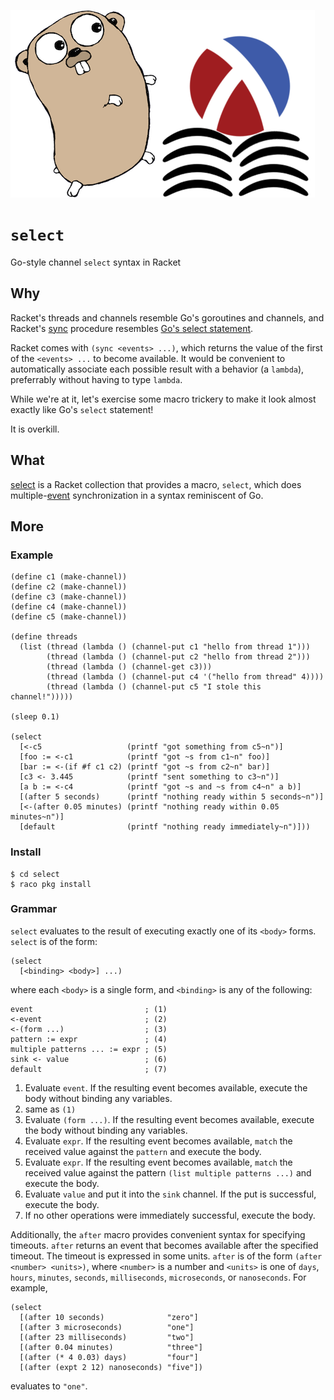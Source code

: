 ![`select` mascot](select.png)

`select`
========
Go-style channel `select` syntax in Racket

Why
---
Racket's threads and channels resemble Go's goroutines and channels, and
Racket's [sync][racket-sync] procedure resembles
[Go's select statement][go-select].

Racket comes with `(sync <events> ...)`, which returns the value of the
first of the `<events> ...` to become available. It would be convenient to
automatically associate each possible result with a behavior (a `lambda`),
preferrably without having to type `lambda`.

While we're at it, let's exercise some macro trickery to make it look almost
exactly like Go's `select` statement!

It is overkill.

What
----
[select](select/) is a Racket collection that provides a macro, `select`,
which does multiple-[event][racket-event] synchronization in a syntax
reminiscent of Go.

More
----
### Example
```racket
(define c1 (make-channel))
(define c2 (make-channel))
(define c3 (make-channel))
(define c4 (make-channel))
(define c5 (make-channel))

(define threads
  (list (thread (lambda () (channel-put c1 "hello from thread 1")))
        (thread (lambda () (channel-put c2 "hello from thread 2")))
        (thread (lambda () (channel-get c3)))
        (thread (lambda () (channel-put c4 '("hello from thread" 4))))
        (thread (lambda () (channel-put c5 "I stole this channel!")))))

(sleep 0.1)

(select
  [<-c5                   (printf "got something from c5~n")]
  [foo := <-c1            (printf "got ~s from c1~n" foo)] 
  [bar := <-(if #f c1 c2) (printf "got ~s from c2~n" bar)]
  [c3 <- 3.445            (printf "sent something to c3~n")]
  [a b := <-c4            (printf "got ~s and ~s from c4~n" a b)]
  [(after 5 seconds)      (printf "nothing ready within 5 seconds~n")]
  [<-(after 0.05 minutes) (printf "nothing ready within 0.05 minutes~n")]
  [default                (printf "nothing ready immediately~n")]))
```

### Install
```console
$ cd select
$ raco pkg install
```

### Grammar
`select` evaluates to the result of executing exactly one of its `<body>`
forms. `select` is of the form:
```racket
(select
  [<binding> <body>] ...)
```
where each `<body>` is a single form, and `<binding>` is any of the following:
```racket
event                         ; (1)
<-event                       ; (2)
<-(form ...)                  ; (3)
pattern := expr               ; (4)
multiple patterns ... := expr ; (5)
sink <- value                 ; (6)
default                       ; (7)
```
1. Evaluate `event`. If the resulting event becomes available, execute the body
   without binding any variables.
2. same as `(1)`
3. Evaluate `(form ...)`. If the resulting event becomes available, execute the
   body without binding any variables.
4. Evaluate `expr`. If the resulting event becomes available, `match` the
   received value against the `pattern` and execute the body.
5. Evaluate `expr`. If the resulting event becomes available, `match` the
   received value against the pattern `(list multiple patterns ...)` and
   execute the body.
6. Evaluate `value` and put it into the `sink` channel. If the put is
   successful, execute the body.
7. If no other operations were immediately successful, execute the body.

Additionally, the `after` macro provides convenient syntax for specifying
timeouts. `after` returns an event that becomes available after the
specified timeout. The timeout is expressed in some units. `after` is of the
form `(after <number> <units>)`, where `<number>` is a number and `<units>`
is one of `days`, `hours`, `minutes`, `seconds`, `milliseconds`,
`microseconds`, or `nanoseconds`. For example,
```racket
(select
  [(after 10 seconds)              "zero"]
  [(after 3 microseconds)          "one"]
  [(after 23 milliseconds)         "two"]
  [(after 0.04 minutes)            "three"]
  [(after (* 4 0.03) days)         "four"]
  [(after (expt 2 12) nanoseconds) "five"])
```
evaluates to `"one"`.

[racket-sync]: https://docs.racket-lang.org/reference/sync.html#%28def._%28%28quote._~23~25kernel%29._sync%29%29
[go-select]: https://tour.golang.org/concurrency/5
[racket-event]: https://docs.racket-lang.org/reference/sync.html